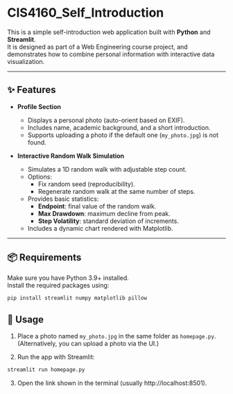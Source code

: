 # CIS4160_Self_Introduction

This is a simple self-introduction web application built with **Python** and **Streamlit**.  
It is designed as part of a Web Engineering course project, and demonstrates how to combine personal information with interactive data visualization.

---

## ✨ Features

- **Profile Section**
  - Displays a personal photo (auto-orient based on EXIF).
  - Includes name, academic background, and a short introduction.
  - Supports uploading a photo if the default one (`my_photo.jpg`) is not found.

- **Interactive Random Walk Simulation**
  - Simulates a 1D random walk with adjustable step count.
  - Options:
    - Fix random seed (reproducibility).
    - Regenerate random walk at the same number of steps.
  - Provides basic statistics:
    - **Endpoint**: final value of the random walk.
    - **Max Drawdown**: maximum decline from peak.
    - **Step Volatility**: standard deviation of increments.
  - Includes a dynamic chart rendered with Matplotlib.

---

## 📦 Requirements

Make sure you have Python 3.9+ installed.  
Install the required packages using:

```bash
pip install streamlit numpy matplotlib pillow
```

## 🚀 Usage

1. Place a photo named `my_photo.jpg` in the same folder as `homepage.py`.
(Alternatively, you can upload a photo via the UI.)

2. Run the app with Streamlit:

```bash
streamlit run homepage.py
```

3. Open the link shown in the terminal (usually http://localhost:8501).
